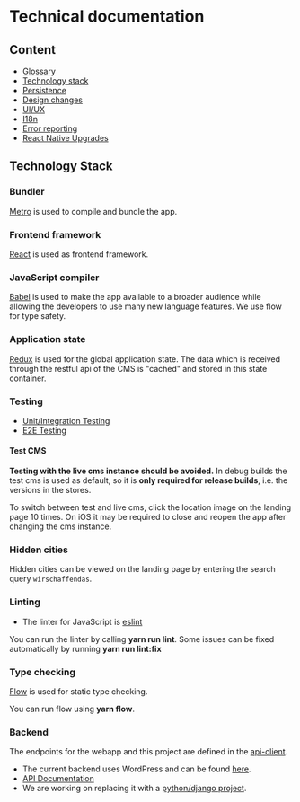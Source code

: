 # Technical documentation
## Content
* [Glossary](16-glossary.md)
* [Technology stack](#technology-stack)
* [Persistence](11-persistence.md)
* [Design changes](12-design-changes.md)
* [UI/UX](13-ui-ux.md)
* [I18n](14-i18n.md)
* [Error reporting](05-error-reporting.md)
* [React Native Upgrades](15-react-native-upgrades.md)

## Technology Stack
### Bundler
[Metro](https://facebook.github.io/metro/) is used to compile and bundle the app.

### Frontend framework
[React](https://facebook.github.io/react/) is used as frontend framework.

### JavaScript compiler
[Babel](https://babeljs.io/) is used to make the app available to a broader audience while 
allowing the developers to use many new language features. We use flow for type safety.

### Application state
[Redux](http://redux.js.org/) is used for the global application state. 
The data which is received through the restful api of the CMS is "cached" and stored in this state container.

### Testing
* [Unit/Integration Testing](07-testing.md)
* [E2E Testing](08-e2e-testing.md)

#### Test CMS
**Testing with the live cms instance should be avoided.**
In debug builds the test cms is used as default, so it is **only required for release builds**, i.e. the versions in the stores.

To switch between test and live cms, click the location image on the landing page 10 times.
On iOS it may be required to close and reopen the app after changing the cms instance.

### Hidden cities
Hidden cities can be viewed on the landing page by entering the search query `wirschaffendas`.

### Linting
* The linter for JavaScript is [eslint](http://eslint.org/)

You can run the linter by calling **yarn run lint**. Some issues can be fixed automatically by running **yarn run lint:fix**

### Type checking
[Flow](https://flow.org/) is used for static type checking.

You can run flow using **yarn flow**. 

### Backend
The endpoints for the webapp and this project are defined in the [api-client](https://github.com/Integreat/integreat-api-client).

* The current backend uses WordPress and can be found [here](https://github.com/Integreat/cms).
* [API Documentation](https://github.com/Integreat/cms/wiki/REST-APIv3-Documentation)
* We are working on replacing it with a [python/django project](https://github.com/Integreat/cms-django).
